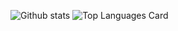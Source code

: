 ![Github stats](https://github-readme-stats.vercel.app/api?username=PseudoDistant&theme=highcontrast&show_icons=true&count_private=true&include_all_commits=true)
![Top Languages Card](https://github-readme-stats.vercel.app/api/top-langs/?username=PseudoDistant&hide=php&layout=compact)
